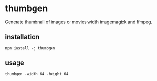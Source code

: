 # thumbgen

Generate thumbnail of images or movies width imagemagick and ffmpeg.

## installation

    npm install -g thumbgen

## usage

    thumbgen -width 64 -height 64
